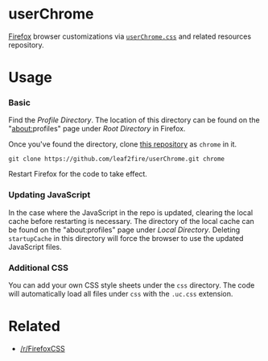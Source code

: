 # userChrome

[Firefox][ff] browser customizations via [`userChrome.css`][uccss] and related
resources repository.

# Usage

### Basic

Find the *Profile Directory*. The location of this directory can be found on the
"[about:][about]profiles" page under *Root Directory* in Firefox.

Once you've found the directory, clone [this repository][this] as `chrome` in it.

```
git clone https://github.com/leaf2fire/userChrome.git chrome
```

Restart Firefox for the code to take effect.

### Updating JavaScript

In the case where the JavaScript in the repo is updated, clearing the local
cache before restarting is necessary. The directory of the local cache can be
found on the "about:profiles" page under *Local Directory*. Deleting
`startupCache` in this directory will force the browser to use the updated
JavaScript files.

### Additional CSS

You can add your own CSS style sheets under the `css` directory. The code will
automatically load all files under `css` with the `.uc.css` extension.

# Related

* [/r/FirefoxCSS][ffcss]

[ff]: https://www.mozilla.org/firefox/
[uccss]: http://kb.mozillazine.org/index.php?title=UserChrome.css
[about]: https://developer.mozilla.org/en-US/docs/Mozilla/Firefox/The_about_protocol
[this]: https://github.com/leaf2fire/userChrome.git
[ffcss]: https://www.reddit.com/r/FirefoxCSS/